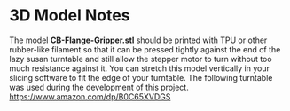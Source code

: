 # 3D Model Notes

The model **CB-Flange-Gripper.stl** should be printed with TPU or other rubber-like filament so that it can be pressed tightly against the end of the lazy susan turntable and still allow the stepper motor to turn without too much resistance against it. You can stretch this model vertically in your slicing software to fit the edge of your turntable. The following turntable was used during the development of this project. https://www.amazon.com/dp/B0C65XVDGS
